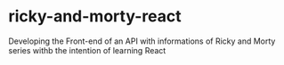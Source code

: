 # ricky-and-morty-react
Developing the Front-end of an API with informations of Ricky and Morty series withb the intention of learning React
